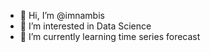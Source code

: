 - 👋 Hi, I’m @imnambis
- 👀 I’m interested in Data Science 
- 🌱 I’m currently learning time series forecast


<!---
imnambis/imnambis is a ✨ special ✨ repository because its `README.md` (this file) appears on your GitHub profile.
You can click the Preview link to take a look at your changes.
--->
